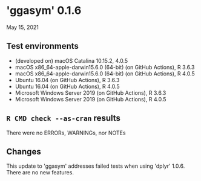 # 'ggasym' 0.1.6

May 15, 2021


## Test environments
* (developed on) macOS Catalina 10.15.2, 4.0.5
* macOS x86_64-apple-darwin15.6.0 (64-bit) (on GitHub Actions), R 3.6.3
* macOS x86_64-apple-darwin15.6.0 (64-bit) (on GitHub Actions), R 4.0.5
* Ubuntu 16.04 (on GitHub Actions), R 3.6.3
* Ubuntu 16.04 (on GitHub Actions), R 4.0.5
* Microsoft Windows Server 2019 (on GitHub Actions), R 3.6.3
* Microsoft Windows Server 2019 (on GitHub Actions), R 4.0.5


## `R CMD check --as-cran` results
There were no ERRORs, WARNINGs, nor NOTEs


## Changes

This update to 'ggasym' addresses failed tests when using 'dplyr' 1.0.6.
There are no new features.
